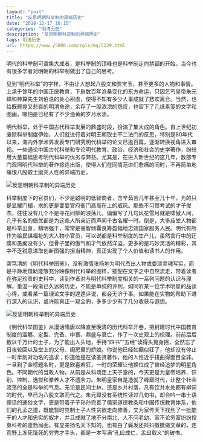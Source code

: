 ```yaml
---
layout: "post"
title: "反思明朝科举制的异端历史"
date: "2018-12-17 16:15"
categories: "明清历史"
description: "反思明朝科举制的异端历史"
tags: 明清历史
url: https://www.y5000.com/zgls/mq/5129.html
---
```






明代的科举制可谓集大成者，是科举制的顶峰也是科举制走向禁锢的开始。当今也有很多学者对明朝的科举制做出了自己的思考。

见到“明代科举”的字样，不由让人想起八股文和贾宝玉，甚至更多的人物和事情。上承千馀年的中国正统教育，下启数百年沧桑变化的东方命运，只因乞丐皇帝朱元璋和神算先生刘伯温的处心积虑，使得不知有多少人事成就了悲欢离合。当然，也给既辉煌又悲哀的明清命途，余存了一股浓浓的怨叹，也留下了几纸素笺的文字和图画，哪怕是已经有了不少浊黄的岁月水渍。

明代科举，处于中国古代科举发展的鼎盛时段，扮演了集大成的角色。自上世纪初废除科举制度伊始，人们就进行着对明王朝取士不二法门的反思，特别是80年代以来，海内外学术界发表专门研究明代科举的论文已逾百篇，逐渐转换视角进入审视。一些通论中国古代科举和专论明代教育、政治、经济和社会的史学著作，纷纷用大量篇幅思考明代科举的优劣与弊益。尤其是，在进入新世纪的这几年，数部专门观照明代科举的著作接连出版，使得人们在同情范进们悲痛的同时，不再简单地痛恨八股取士磨灭人性的异端历史。

![反思明朝科举制的异端历史](/uploads/allimg/161114/6-161114144033936.JPG)

科举制度下的官员们，不少是聪明的低智商者，含辛茹苦几年甚至几十年，为的只是显耀门楣，求的更是耍耍官府衙门高高在上的威风。那些不习惯考试的才子俊杰，往往没有几个不是寻花问柳的浪荡儿，偏偏写了几句风花雪月就是啸傲人间，几乎有名的倡优都是为这些人所亲近而声闻千古名耀一时。倒是，大多庙堂人物都是科举出身，精明强干，常常是睿智倾囊良筹盈幅地忠效国家服务人民。明代有所作为给民谋福祉的大人物小官员，可以说都是科举制度的生产儿，虽然言行中的迂腐和愚痴没有少，但骨子里的傲气和才气依然洋溢，更多的是巧妙灵活的精彩，其中不乏锐意进取创新图强的担当精神，真正实现了个人价值和读书人的作用。

龚笃清的《明代科举图鉴》，没有激情张扬地为明代杰出人物或委琐灵魂写实，而是平静地借助能够充分映像明代科举的图样，插配在文字之中自然流走，带着读者在弥足珍贵的史料中，读到作者对与明代科举制度相关的一系列问题的认识与理解。重温一段渐已久远的历史，不能是单纯的评判，如同听某一位学术明星的品读心得，或看某一篇理论文字的遑遑评说，都会无济于事。如果能在实物的帮助下进行深入的认识，或许能真正一窥全豹，多多少少有了几分收获与遐想。

![反思明朝科举制的异端历史](/uploads/allimg/161114/6-161114144055311.JPG)

《明代科举图鉴》从漫话隋唐以降直至晚清的历代科举开卷，把封建时代中国教育制度的滥觞、定型、完备、中衰、鼎盛与衰亡，作了一次史观上的梳理。前前后后数以千万计的士子，为了能出人头地，手持“四书”“五经”读得头晃身摇，全然忘了日夜轮回以及堂上的父母、闺房里的娇娘。你说他已经如癫似狂了，他却没有停止一时半刻对功名的追求；你道他是在读圣贤著作，他的人性近乎扭曲得面目全非。一旦到了金榜题名时，更是欣喜若狂，一时的荣耀让他换位成了曾经追梦的明星角色。不同朝代的当政人物，从前是从科场走上天子堂的，今天更是为皇帝培养、识别、控制、选拔和豢养人才不遗余力。朱明皇家自是造就了峰巅时代，让整个社会流荡的全是科举的气息。无论是民间士林，还是乡井村落，凡有饮井水处都有柳词的时代，早已为八股文取而代之。朱元璋没有系统性读过几句书，却会吟一串土语俚话的通俗文字，更是带着子子孙孙完善了儒家道德教条和中国传统教育体系，他们的孔孟之道，既能暂时克制士子人性贪欲走向修善，又为家传天下找到了一批能干的人才和忠实的奴才，并且成就了地不分南北、人不问老幼、家不论穷富纷纷投身科考的蓬勃局面。有显亲扬名天下知的，也有白了鬓发还抖抖擞擞做文章的，连荒野上冻死饿死的穷秀才手头，都是一本写满“孔曰成仁，孟曰取义”的破书。
